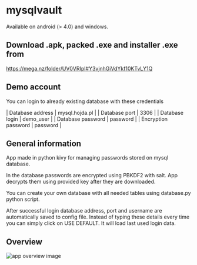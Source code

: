 # mysqlvault
Available on android (> 4.0) and windows.

## Download .apk, packed .exe and installer .exe from 
https://mega.nz/folder/UV0VRIpI#Y3vjnhGiVdYkf10KTvLY1Q

## Demo account
You can login to already existing database with these credentials

| Database address    | mysql.hojda.pl |
| Database port       | 3306           |
| Database login      | demo_user      |
| Database password   | password       |
| Encryption password | password       |


## General information
App made in python kivy for managing passwords stored on mysql database.

In the database passwords are encrypted using PBKDF2 with salt.
App decrypts them using provided key after they are downloaded.

You can create your own database with all needed tables using database.py python script.

After successful login database address, port and username are automatically saved to config file. 
Instead of typing these details every time you can simply click on USE DEFAULT. It will load last used login data.

## Overview
![app overview image](img/overview.png?raw=true "Title")

